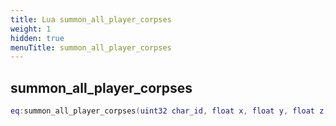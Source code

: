 ```yaml
---
title: Lua summon_all_player_corpses
weight: 1
hidden: true
menuTitle: summon_all_player_corpses
---
```

## summon_all_player_corpses
```lua
eq:summon_all_player_corpses(uint32 char_id, float x, float y, float z, float h); -- void
```